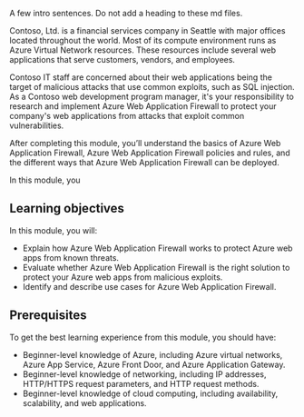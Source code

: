 A few intro sentences. Do not add a heading to these md files.

Contoso, Ltd. is a financial services company in Seattle with major offices located throughout the world. Most of its compute environment runs as Azure Virtual Network resources. These resources include several web applications that serve customers, vendors, and employees.

Contoso IT staff are concerned about their web applications being the target of malicious attacks that use common exploits, such as SQL injection. As a Contoso web development program manager, it's your responsibility to research and implement Azure Web Application Firewall to protect your company's web applications from attacks that exploit common vulnerabilities.

After completing this module, you’ll understand the basics of Azure Web Application Firewall, Azure Web Application Firewall policies and rules, and the different ways that Azure Web Application Firewall can be deployed.  

In this module, you

## Learning objectives

In this module, you will:

- Explain how Azure Web Application Firewall works to protect Azure web apps from known threats.
- Evaluate whether Azure Web Application Firewall is the right solution to protect your Azure web apps from malicious exploits.
- Identify and describe use cases for Azure Web Application Firewall.

## Prerequisites

To get the best learning experience from this module, you should have:

- Beginner-level knowledge of Azure, including Azure virtual networks, Azure App Service, Azure Front Door, and Azure Application Gateway. 
- Beginner-level knowledge of networking, including IP addresses, HTTP/HTTPS request parameters, and HTTP request methods. 
- Beginner-level knowledge of cloud computing, including availability, scalability, and web applications.  
